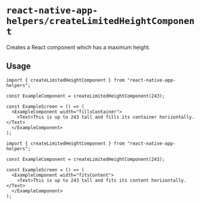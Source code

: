 # `react-native-app-helpers/createLimitedHeightComponent`

Creates a React component which has a maximum height.

## Usage

```tsx
import { createLimitedHeightComponent } from "react-native-app-helpers";

const ExampleComponent = createLimitedHeightComponent(243);

const ExampleScreen = () => (
  <ExampleComponent width="fillsContainer">
    <Text>This is up to 243 tall and fills its container horizontally.</Text>
  </ExampleComponent>
);
```

```tsx
import { createLimitedHeightComponent } from "react-native-app-helpers";

const ExampleComponent = createLimitedHeightComponent(243);

const ExampleScreen = () => (
  <ExampleComponent width="fitsContent">
    <Text>This is up to 243 tall and fits its content horizontally.</Text>
  </ExampleComponent>
);
```
